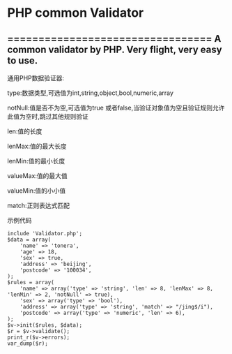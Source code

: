 # PHP common Validator
=================================
A common validator by PHP. Very flight, very easy to use.
------------------------------------------------------------
  通用PHP数据验证器:

  type:数据类型,可选值为int,string,object,bool,numeric,array
  
  notNull:值是否不为空,可选值为true 或者false,当验证对象值为空且验证规则允许此值为空时,跳过其他规则验证
  
  len:值的长度
  
  lenMax:值的最大长度
  
  lenMin:值的最小长度
  
  valueMax:值的最大值 
  
  valueMin:值的小小值
  
  match:正则表达式匹配

示例代码


    include 'Validator.php';
    $data = array(
        'name' => 'tonera',
        'age' => 18,
        'sex' => true,
        'address' => 'beijing',
        'postcode' => '100034',
    );
    $rules = array(
        'name' => array('type' => 'string', 'len' => 8, 'lenMax' => 8, 'lenMin' => 2, 'notNull' => true),
        'sex' => array('type' => 'bool'),
        'address' => array('type' => 'string', 'match' => "/jing$/i"),
        'postcode' => array('type' => 'numeric', 'len' => 6),
    );
    $v->init($rules, $data);
    $r = $v->validate();
    print_r($v->errors);
    var_dump($r);
